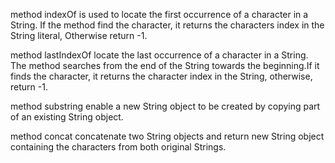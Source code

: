 method indexOf is used to locate the first occurrence of a character in a String. 
If the method find the character, it returns the characters index in the String literal, Otherwise return -1.

method lastIndexOf locate the last occurrence of a character in a String.
The method searches from the end of the String towards the beginning.If it finds the character,
it returns the character index in the String, otherwise, return -1.

method substring enable a new String object to be created by copying part of an existing String object.

method concat concatenate two String objects and return new String object containing the characters from
both original Strings.
